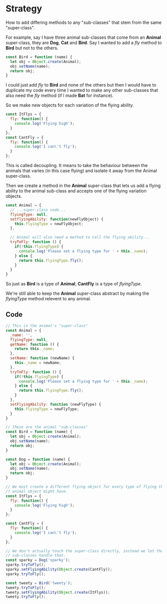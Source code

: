 # Strategy

How to add differing methods to any "sub-classes" that stem from the same "super-class".

For example, say I have three animal sub-classes that come from an **Animal** super-class, they are **Dog**, **Cat** and **Bird**. Say I wanted to add a *fly* method to **Bird** but not to the others.

```js
const Bird = function (name) {
  let obj = Object.create(Animal);
  obj.setName(name);
  return obj;
}
```

I could just add *fly* to **Bird** and none of the others but then I would have to duplicate my code every time I wanted to make any other sub-classes that also need the *fly* method (if I made **Bat** for instance).

So we make new objects for each variation of the flying ability.

```js
const ItFlys = {
  fly: function() {
    console.log('Flying high');
  }
};
const CantFly = {
  fly: function() {
    console.log('I can\'t fly');
  }
};
```

This is called decoupling. It means to take the behaviour between the animals that varies (in this case flying) and isolate it away from the Animal super-class.

Then we create a method in the **Animal** super-class that lets us add a flying ability to the animal sub-class and accepts one of the flying variation objects.

```js
const Animal = {
  // ...super-class code...
  flyingType: null,
  setflyingAbility: function(newFlyObject) {
    this.flyingType = newFlyObject;
  },

  // Animal will also need a method to call the flying ability...
  tryToFly: function () {
    if(!this.flyingType) {
      console.log('Please set a flying type for ' + this._name);
    } else {
      return this.flyingType.fly();
    }
  }
}
```

So just as **Bird** is a type of **Animal**; **CantFly** is a type of *flyingType*. 

We're still able to keep the **Animal** super-class abstract by making the *flyingType* method relevent to any animal.

## Code

```js
// This is the animal's "super-class"
const Animal = {
  _name: '',
  flyingType: null,
  getName: function () {
    return this._name;
  },
  setName: function (newName) {
    this._name = newName;
  },
  tryToFly: function () {
    if(!this.flyingType) {
      console.log('Please set a flying type for ' + this._name);
    } else {
      return this.flyingType.fly();
    }
  },
  setFlyingAbility: function (newFlyType) {
    this.flyingType = newFlyType;
  }
}

// These are the animal "sub-classes"
const Bird = function (name) {
  let obj = Object.create(Animal);
  obj.setName(name);
  return obj;
}

const Dog = function (name) {
  let obj = Object.create(Animal);
  obj.setName(name);
  return obj;
}

// We must create a different flying object for every type of flying that an
// animal object might have.
const ItFlys = {
  fly: function() {
    console.log('Flying high');
  }
};

const CantFly = {
  fly: function() {
    console.log('I can\'t fly');
  }
};

// We don't actually touch the super-class directly, instead we let the
// sub-classes handle that. 
const sparky = Dog('sparky');
sparky.tryToFly();
sparky.setFlyingAbility(Object.create(CantFly));
sparky.tryToFly();

const tweety = Bird('tweety');
tweety.tryToFly();
tweety.setFlyingAbility(Object.create(ItFlys));
tweety.tryToFly();
```
